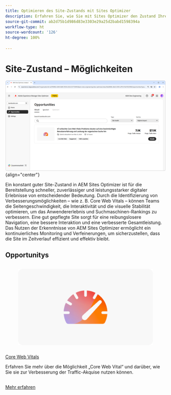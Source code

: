 ```yaml
---
title: Optimieren des Site-Zustands mit Sites Optimizer
description: Erfahren Sie, wie Sie mit Sites Optimizer den Zustand Ihrer Site verbessern können.
source-git-commit: ab2d75b1d986d83e3303e29a25d2babd1598394a
workflow-type: ht
source-wordcount: '126'
ht-degree: 100%

---
```



# Site-Zustand – Möglichkeiten

![Site-Zustand – Möglichkeiten](./assets/site-health/hero.png){align="center"}

Ein konstant guter Site-Zustand in AEM Sites Optimizer ist für die Bereitstellung schneller, zuverlässiger und leistungsstarker digitaler Erlebnisse von entscheidender Bedeutung. Durch die Identifizierung von Verbesserungsmöglichkeiten – wie z. B. Core Web Vitals – können Teams die Seitengeschwindigkeit, die Interaktivität und die visuelle Stabilität optimieren, um das Anwendererlebnis und Suchmaschinen-Rankings zu verbessern. Eine gut gepflegte Site sorgt für eine reibungslosere Navigation, eine bessere Interaktion und eine verbesserte Gesamtleistung. Das Nutzen der Erkenntnisse von AEM Sites Optimizer ermöglicht ein kontinuierliches Monitoring und Verfeinerungen, um sicherzustellen, dass die Site im Zeitverlauf effizient und effektiv bleibt.

## Opportunitys

<!-- CARDS

* ../documentation/opportunities/core-web-vitals.md
  {title=Core web vitals}
  {image=../assets/common/card-performance.png}

-->
<!-- START CARDS HTML - DO NOT MODIFY BY HAND -->
<div class="columns">
    <div class="column is-half-tablet is-half-desktop is-one-third-widescreen" aria-label="Core web vitals">
        <div class="card" style="height: 100%; display: flex; flex-direction: column; height: 100%;">
            <div class="card-image">
                <figure class="image x-is-16by9">
                    <a href="../documentation/opportunities/core-web-vitals.md" title="Core Web Vitals" target="_blank" rel="referrer">
                        <img class="is-bordered-r-small" src="../assets/common/card-performance.png" alt="Core Web Vitals"
                             style="width: 100%; aspect-ratio: 16 / 9; object-fit: cover; overflow: hidden; display: block; margin: auto;">
                    </a>
                </figure>
            </div>
            <div class="card-content is-padded-small" style="display: flex; flex-direction: column; flex-grow: 1; justify-content: space-between;">
                <div class="top-card-content">
                    <p class="headline is-size-6 has-text-weight-bold">
                        <a href="../documentation/opportunities/core-web-vitals.md" target="_blank" rel="referrer" title="Core Web Vitals">Core Web Vitals</a>
                    </p>
                    <p class="is-size-6">Erfahren Sie mehr über die Möglichkeit „Core Web Vital“ und darüber, wie Sie sie zur Verbesserung der Traffic-Akquise nutzen können.</p>
                </div>
                <a href="../documentation/opportunities/core-web-vitals.md" target="_blank" rel="referrer" class="spectrum-Button spectrum-Button--outline spectrum-Button--primary spectrum-Button--sizeM" style="align-self: flex-start; margin-top: 1rem;">
<span class="spectrum-Button-label has-no-wrap has-text-weight-bold">Mehr erfahren</span>
</a>
            </div>
        </div>
    </div>
</div>
<!-- END CARDS HTML - DO NOT MODIFY BY HAND -->

